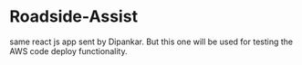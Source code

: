 # Roadside-Assist
same react js app sent by Dipankar. But this one will be used for testing the AWS code deploy functionality.
